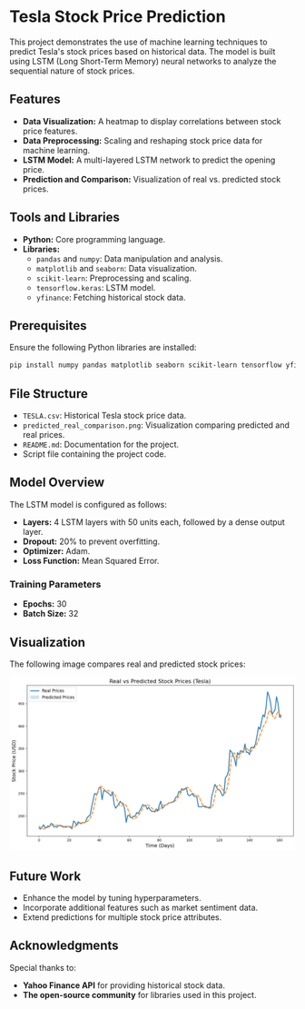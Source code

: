 # Tesla Stock Price Prediction

This project demonstrates the use of machine learning techniques to predict Tesla's stock prices based on historical data. The model is built using LSTM (Long Short-Term Memory) neural networks to analyze the sequential nature of stock prices.

## Features

- **Data Visualization:** A heatmap to display correlations between stock price features.
- **Data Preprocessing:** Scaling and reshaping stock price data for machine learning.
- **LSTM Model:** A multi-layered LSTM network to predict the opening price.
- **Prediction and Comparison:** Visualization of real vs. predicted stock prices.

## Tools and Libraries

- **Python:** Core programming language.
- **Libraries:**
  - `pandas` and `numpy`: Data manipulation and analysis.
  - `matplotlib` and `seaborn`: Data visualization.
  - `scikit-learn`: Preprocessing and scaling.
  - `tensorflow.keras`: LSTM model.
  - `yfinance`: Fetching historical stock data.

## Prerequisites

Ensure the following Python libraries are installed:

```bash
pip install numpy pandas matplotlib seaborn scikit-learn tensorflow yfinance
```

## File Structure

- `TESLA.csv`: Historical Tesla stock price data.
- `predicted_real_comparison.png`: Visualization comparing predicted and real prices.
- `README.md`: Documentation for the project.
- Script file containing the project code.

## Model Overview

The LSTM model is configured as follows:

- **Layers:** 4 LSTM layers with 50 units each, followed by a dense output layer.
- **Dropout:** 20% to prevent overfitting.
- **Optimizer:** Adam.
- **Loss Function:** Mean Squared Error.

### Training Parameters

- **Epochs:** 30
- **Batch Size:** 32

## Visualization

The following image compares real and predicted stock prices:

![Real vs Predicted Stock Prices](images/predicted_real_comparison.png)

## Future Work

- Enhance the model by tuning hyperparameters.
- Incorporate additional features such as market sentiment data.
- Extend predictions for multiple stock price attributes.

## Acknowledgments

Special thanks to:
- **Yahoo Finance API** for providing historical stock data.
- **The open-source community** for libraries used in this project.

